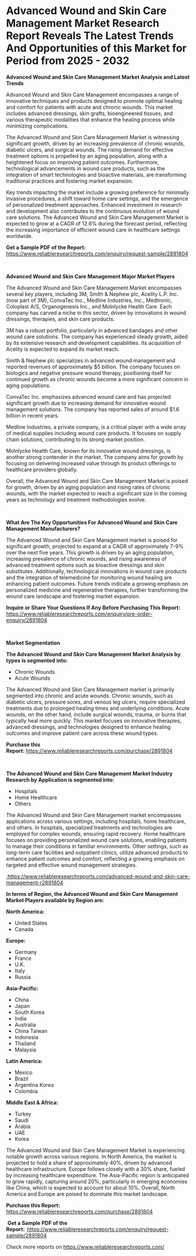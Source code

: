 <p><h1>Advanced Wound and Skin Care Management Market Research Report Reveals The Latest Trends And Opportunities of this Market for Period from 2025 - 2032</h1></p><p><strong>Advanced Wound and Skin Care Management Market Analysis and Latest Trends</strong></p>
<p><p>Advanced Wound and Skin Care Management encompasses a range of innovative techniques and products designed to promote optimal healing and comfort for patients with acute and chronic wounds. This market includes advanced dressings, skin grafts, bioengineered tissues, and various therapeutic modalities that enhance the healing process while minimizing complications.</p><p>The Advanced Wound and Skin Care Management Market is witnessing significant growth, driven by an increasing prevalence of chronic wounds, diabetic ulcers, and surgical wounds. The rising demand for effective treatment options is propelled by an aging population, along with a heightened focus on improving patient outcomes. Furthermore, technological advancements in wound care products, such as the integration of smart technologies and bioactive materials, are transforming traditional practices and fostering market expansion.</p><p>Key trends impacting the market include a growing preference for minimally invasive procedures, a shift toward home care settings, and the emergence of personalized treatment approaches. Enhanced investment in research and development also contributes to the continuous evolution of wound care solutions. The Advanced Wound and Skin Care Management Market is expected to grow at a CAGR of 12.6% during the forecast period, reflecting the increasing importance of efficient wound care in healthcare settings worldwide.</p></p>
<p><strong>Get a Sample PDF of the Report:&nbsp;</strong> <a href="https://www.reliableresearchreports.com/enquiry/request-sample/2891804?utm_campaign=3059&utm_medium=2&utm_source=Github&utm_content=ia&utm_term=14032025&utm_id=advanced-wound-and-skin-care-management">https://www.reliableresearchreports.com/enquiry/request-sample/2891804</a></p>
<p>&nbsp;</p>
<p><strong>Advanced Wound and Skin Care Management Major Market Players</strong></p>
<p><p>The Advanced Wound and Skin Care Management Market encompasses several key players, including 3M, Smith & Nephew plc, Acelity L.P. Inc. (now part of 3M), ConvaTec Inc., Medline Industries, Inc., Medtronic, Coloplast A/S, Organogenesis Inc., and Molnlycke Health Care. Each company has carved a niche in this sector, driven by innovations in wound dressings, therapies, and skin care products.</p><p>3M has a robust portfolio, particularly in advanced bandages and other wound care solutions. The company has experienced steady growth, aided by its extensive research and development capabilities. Its acquisition of Acelity is expected to expand its market reach.</p><p>Smith & Nephew plc specializes in advanced wound management and reported revenues of approximately $5 billion. The company focuses on biologics and negative pressure wound therapy, positioning itself for continued growth as chronic wounds become a more significant concern in aging populations.</p><p>ConvaTec Inc. emphasizes advanced wound care and has projected significant growth due to increasing demand for innovative wound management solutions. The company has reported sales of around $1.6 billion in recent years.</p><p>Medline Industries, a private company, is a critical player with a wide array of medical supplies including wound care products. It focuses on supply chain solutions, contributing to its strong market position.</p><p>Molnlycke Health Care, known for its innovative wound dressings, is another strong contender in the market. The company aims for growth by focusing on delivering increased value through its product offerings to healthcare providers globally.</p><p>Overall, the Advanced Wound and Skin Care Management Market is poised for growth, driven by an aging population and rising rates of chronic wounds, with the market expected to reach a significant size in the coming years as technology and treatment methodologies evolve.</p></p>
<p>&nbsp;</p>
<p><strong>What Are The Key Opportunities For Advanced Wound and Skin Care Management Manufacturers?</strong></p>
<p><p>The Advanced Wound and Skin Care Management market is poised for significant growth, projected to expand at a CAGR of approximately 7-9% over the next five years. This growth is driven by an aging population, increasing prevalence of chronic wounds, and rising awareness of advanced treatment options such as bioactive dressings and skin substitutes. Additionally, technological innovations in wound care products and the integration of telemedicine for monitoring wound healing are enhancing patient outcomes. Future trends indicate a growing emphasis on personalized medicine and regenerative therapies, further transforming the wound care landscape and fostering market expansion.</p></p>
<p><strong>Inquire or Share Your Questions If Any Before Purchasing This Report:</strong> <a href="https://www.reliableresearchreports.com/enquiry/pre-order-enquiry/2891804?utm_campaign=3059&utm_medium=2&utm_source=Github&utm_content=ia&utm_term=14032025&utm_id=advanced-wound-and-skin-care-management">https://www.reliableresearchreports.com/enquiry/pre-order-enquiry/2891804</a></p>
<p>&nbsp;</p>
<p><strong>Market Segmentation</strong></p>
<p><strong>The Advanced Wound and Skin Care Management Market Analysis by types is segmented into:</strong></p>
<p><ul><li>Chronic Wounds</li><li>Acute Wounds</li></ul></p>
<p><p>The Advanced Wound and Skin Care Management market is primarily segmented into chronic and acute wounds. Chronic wounds, such as diabetic ulcers, pressure sores, and venous leg ulcers, require specialized treatments due to prolonged healing times and underlying conditions. Acute wounds, on the other hand, include surgical wounds, trauma, or burns that typically heal more quickly. This market focuses on innovative therapies, advanced dressings, and technologies designed to enhance healing outcomes and improve patient care across these wound types.</p></p>
<p><strong>Purchase this Report:&nbsp;</strong><a href="https://www.reliableresearchreports.com/purchase/2891804?utm_campaign=3059&utm_medium=2&utm_source=Github&utm_content=ia&utm_term=14032025&utm_id=advanced-wound-and-skin-care-management">https://www.reliableresearchreports.com/purchase/2891804</a></p>
<p>&nbsp;</p>
<p><strong>The Advanced Wound and Skin Care Management Market Industry Research by Application is segmented into:</strong></p>
<p><ul><li>Hospitals</li><li>Home Healthcare</li><li>Others</li></ul></p>
<p><p>The Advanced Wound and Skin Care Management market encompasses applications across various settings, including hospitals, home healthcare, and others. In hospitals, specialized treatments and technologies are employed for complex wounds, ensuring rapid recovery. Home healthcare focuses on providing personalized wound care solutions, enabling patients to manage their conditions in familiar environments. Other settings, such as long-term care facilities and outpatient clinics, utilize advanced products to enhance patient outcomes and comfort, reflecting a growing emphasis on targeted and effective wound management strategies.</p></p>
<p><a href="https://www.reliableresearchreports.com/advanced-wound-and-skin-care-management-r2891804?utm_campaign=3059&utm_medium=2&utm_source=Github&utm_content=ia&utm_term=14032025&utm_id=advanced-wound-and-skin-care-management">&nbsp;https://www.reliableresearchreports.com/advanced-wound-and-skin-care-management-r2891804</a></p>
<p><strong>In terms of Region, the Advanced Wound and Skin Care Management Market Players available by Region are:</strong></p>
<p>
    <p> <strong> North America: </strong>
        <ul>
            <li>United States</li>
            <li>Canada</li>
        </ul>
        </p> 
    <p> <strong> Europe: </strong>
        <ul>
            <li>Germany</li>
            <li>France</li>
            <li>U.K.</li>
            <li>Italy</li>
            <li>Russia</li>
        </ul>
        </p> 
    <p> <strong> Asia-Pacific: </strong>
        <ul>
            <li>China</li>
            <li>Japan</li>
            <li>South Korea</li>
            <li>India</li>
            <li>Australia</li>
            <li>China Taiwan</li>
            <li>Indonesia</li>
            <li>Thailand</li>
            <li>Malaysia</li>
        </ul>
        </p> 
    <p> <strong> Latin America: </strong>
        <ul>
            <li>Mexico</li>
            <li>Brazil</li>
            <li>Argentina Korea</li>
            <li>Colombia</li>
        </ul>
        </p> 
    <p> <strong> Middle East & Africa: </strong>
        <ul>
            <li>Turkey</li>
            <li>Saudi</li>
            <li>Arabia</li>
            <li>UAE</li>
            <li>Korea</li>
        </ul>
    </p>
    </p>
<p><p>The Advanced Wound and Skin Care Management Market is experiencing notable growth across various regions. In North America, the market is projected to hold a share of approximately 40%, driven by advanced healthcare infrastructure. Europe follows closely with a 30% share, fueled by increasing healthcare expenditure. The Asia-Pacific region is anticipated to grow rapidly, capturing around 20%, particularly in emerging economies like China, which is expected to account for about 10%. Overall, North America and Europe are poised to dominate this market landscape.</p></p>
<p><strong>Purchase this Report: </strong><a href="https://www.reliableresearchreports.com/purchase/2891804?utm_campaign=3059&utm_medium=2&utm_source=Github&utm_content=ia&utm_term=14032025&utm_id=advanced-wound-and-skin-care-management">https://www.reliableresearchreports.com/purchase/2891804</a></p>
<p>&nbsp;<strong>Get a Sample PDF of the Report:&nbsp;&nbsp;</strong><a href="https://www.reliableresearchreports.com/enquiry/request-sample/2891804?utm_campaign=3059&utm_medium=2&utm_source=Github&utm_content=ia&utm_term=14032025&utm_id=advanced-wound-and-skin-care-management">https://www.reliableresearchreports.com/enquiry/request-sample/2891804</a></p>
<p><strong></strong></p>
<p>Check more reports on <a href="https://www.reliableresearchreports.com/?utm_campaign=3059&utm_medium=2&utm_source=Github&utm_content=ia&utm_term=14032025&utm_id=advanced-wound-and-skin-care-management">https://www.reliableresearchreports.com/</a></p>